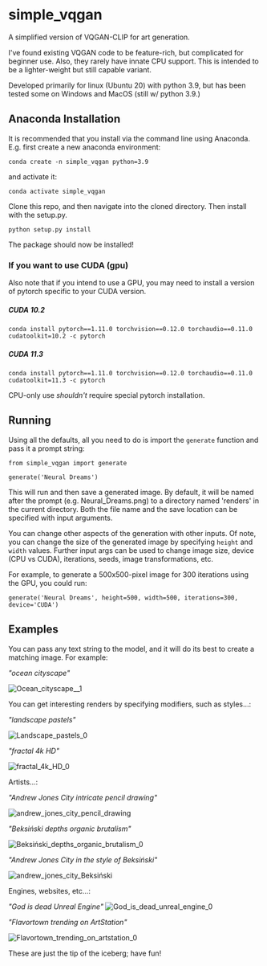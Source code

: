 # simple_vqgan
A simplified version of VQGAN-CLIP for art generation.

I've found existing VQGAN code to be feature-rich, but complicated for beginner use.  Also, they rarely have innate CPU support.  This is intended to be a lighter-weight but still capable variant.

Developed primarily for linux (Ubuntu 20) with python 3.9, but has been tested some on Windows and MacOS (still w/ python 3.9.)
## Anaconda Installation
It is recommended that you install via the command line using Anaconda.  E.g. first create a new anaconda environment:

`conda create -n simple_vqgan python=3.9`

and activate it:

`conda activate simple_vqgan`

Clone this repo, and then navigate into the cloned directory.  Then install with the setup.py.

`python setup.py install`

The package should now be installed!

### If you want to use CUDA (gpu)

Also note that if you intend to use a GPU, you may need to install a version of pytorch specific to your CUDA version.

##### CUDA 10.2
`conda install pytorch==1.11.0 torchvision==0.12.0 torchaudio==0.11.0 cudatoolkit=10.2 -c pytorch`

##### CUDA 11.3
`conda install pytorch==1.11.0 torchvision==0.12.0 torchaudio==0.11.0 cudatoolkit=11.3 -c pytorch`

CPU-only use *shouldn't* require special pytorch installation.

## Running
Using all the defaults, all you need to do is import the `generate` function and pass it a prompt string:

```
from simple_vqgan import generate

generate('Neural Dreams')
```

This will run and then save a generated image.  By default, it will be named after the prompt (e.g. Neural_Dreams.png) to a directory named 'renders' in the current directory.  Both the file name and the save location can be specified with input arguments.

You can change other aspects of the generation with other inputs.  Of note, you can change the size of the generated image by specifying `height` and `width` values. Further input args can be used to change image size, device (CPU vs CUDA), iterations, seeds, image transformations, etc.

For example, to generate a 500x500-pixel image for 300 iterations using the GPU, you could run:

`generate('Neural Dreams', height=500, width=500, iterations=300, device='CUDA')`


## Examples

You can pass any text string to the model, and it will do its best to create a matching image.  For example:

*"ocean cityscape"*

![Ocean_cityscape__1](https://user-images.githubusercontent.com/49564869/183120381-6ebc370d-7672-4a10-8b8b-7cdc22a35bf2.jpg)



You can get interesting renders by specifying modifiers, such as styles...:

*"landscape pastels"*

![Landscape_pastels_0](https://user-images.githubusercontent.com/49564869/183120917-5ccc2fcb-bf7f-4f0c-9fcd-23158c601247.jpg)


*"fractal 4k HD"*

![fractal_4k_HD_0](https://user-images.githubusercontent.com/49564869/183120324-13fff210-4f63-4e6d-8c03-91ef7aed7d11.jpg)



Artists...:

*"Andrew Jones City intricate pencil drawing"*

![andrew_jones_city_pencil_drawing](https://user-images.githubusercontent.com/49564869/183120699-5e080c52-32aa-4244-b22c-55a9e507a2ab.png)


*"Beksiński depths organic brutalism"*

![Beksiński_depths_organic_brutalism_0](https://user-images.githubusercontent.com/49564869/183120449-57e5dc12-d6cb-4850-a3c4-b9d14f1b6a27.jpg)


*"Andrew Jones City in the style of Beksiński"*

![andrew_jones_city_Beksiński](https://user-images.githubusercontent.com/49564869/183120705-81a59240-a931-4d47-9eda-e395a5a779cb.png)



Engines, websites, etc...:

*"God is dead Unreal Engine"*
![God_is_dead_unreal_engine_0](https://user-images.githubusercontent.com/49564869/183120486-908592ff-6d64-4791-a992-f69607098305.jpg)


*"Flavortown trending on ArtStation"*

![Flavortown_trending_on_artstation_0](https://user-images.githubusercontent.com/49564869/183120533-3d577845-5754-478b-ab22-9ccc4015111c.jpg)



These are just the tip of the iceberg; have fun!
